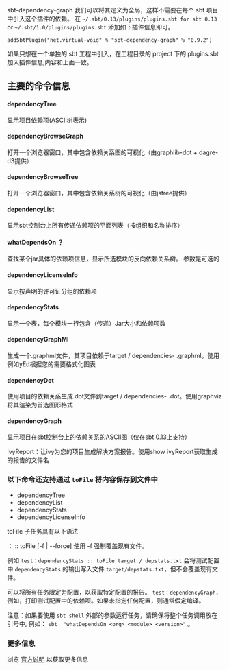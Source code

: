 sbt-dependency-graph 我们可以将其定义为全局，这样不需要在每个 sbt 项目中引入这个插件的依赖。
在 `~/.sbt/0.13/plugins/plugins.sbt for sbt 0.13` or `~/.sbt/1.0/plugins/plugins.sbt` 添加如下插件信息即可。

```
addSbtPlugin("net.virtual-void" % "sbt-dependency-graph" % "0.9.2")
```

如果只想在一个单独的 sbt 工程中引入，在工程目录的 project 下的 plugins.sbt 加入插件信息,内容和上面一致。

## 主要的命令信息

#### dependencyTree

显示项目依赖项(ASCII树表示)

#### dependencyBrowseGraph

打开一个浏览器窗口，其中包含依赖关系图的可视化（由graphlib-dot + dagre-d3提供）

#### dependencyBrowseTree

打开一个浏览器窗口，其中包含依赖关系树的可视化（由jstree提供）

#### dependencyList

显示sbt控制台上所有传递依赖项的平面列表（按组织和名称排序）

#### whatDependsOn <organization> <module> <revision>？

查找某个jar具体的依赖项信息，显示所选模块的反向依赖关系树。 <revision>参数是可选的

#### dependencyLicenseInfo

显示按声明的许可证分组的依赖项

#### dependencyStats

显示一个表，每个模块一行包含（传递）Jar大小和依赖项数

#### dependencyGraphMl

生成一个.graphml文件，其项目依赖于target / dependencies- <config> .graphml。使用例如yEd根据您的需要格式化图表

#### dependencyDot

使用项目的依赖关系生成.dot文件到target / dependencies- <config> .dot。使用graphviz将其渲染为首选图形格式

#### dependencyGraph

显示项目在sbt控制台上的依赖关系的ASCII图（仅在sbt 0.13上支持）

ivyReport：让ivy为您的项目生成解决方案报告。使用show ivyReport获取生成的报告的文件名

### 以下命令还支持通过 `toFile` 将内容保存到文件中

- dependencyTree
- dependencyList
- dependencyStats
- dependencyLicenseInfo

toFile 子任务具有以下语法

<config>：<task> :: toFile <filename> [-f | --force]
使用 -f 强制覆盖现有文件。

例如 `test：dependencyStats :: toFile target / depstats.txt` 会将测试配置中 `dependencyStats` 的输出写入文件 `target/depstats.txt`，但不会覆盖现有文件。

可以将所有任务限定为配置，以获取特定配置的报告。 `test：dependencyGraph`，例如，打印测试配置中的依赖项。如果未指定任何配置，则通常假定编译。

注意：如果要使用 `sbt shell` 外部的参数运行任务，请确保将整个任务调用放在引号中,
例如： `sbt  "whatDependsOn <org> <module> <version>"` 。

### 更多信息

浏览 [官方说明](https://github.com/jrudolph/sbt-dependency-graph) 以获取更多信息
